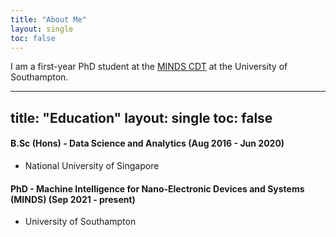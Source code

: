 ```yaml
---
title: "About Me"
layout: single
toc: false
---
```


I am a first-year PhD student at the [MINDS CDT](https://www.mindscdt.southampton.ac.uk) at the University of Southampton. 

---
title: "Education"
layout: single
toc: false
---

#### B.Sc (Hons) - Data Science and Analytics  (Aug 2016 - Jun 2020)
* National University of Singapore

#### PhD - Machine Intelligence for Nano-Electronic Devices and Systems (MINDS) (Sep 2021 - present)
* University of Southampton

